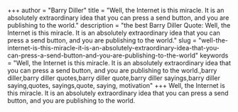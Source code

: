 +++
author = "Barry Diller"
title = "Well, the Internet is this miracle. It is an absolutely extraordinary idea that you can press a send button, and you are publishing to the world."
description = "the best Barry Diller Quote: Well, the Internet is this miracle. It is an absolutely extraordinary idea that you can press a send button, and you are publishing to the world."
slug = "well-the-internet-is-this-miracle-it-is-an-absolutely-extraordinary-idea-that-you-can-press-a-send-button-and-you-are-publishing-to-the-world"
keywords = "Well, the Internet is this miracle. It is an absolutely extraordinary idea that you can press a send button, and you are publishing to the world.,barry diller,barry diller quotes,barry diller quote,barry diller sayings,barry diller saying,quotes, sayings,quote, saying, motivation"
+++
Well, the Internet is this miracle. It is an absolutely extraordinary idea that you can press a send button, and you are publishing to the world.
